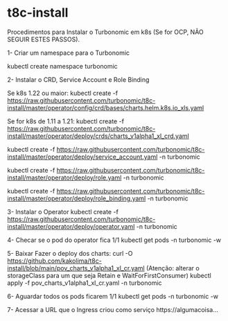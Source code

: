 # t8c-install

Procedimentos para Instalar o Turbonomic em k8s (Se for OCP, NÃO SEGUIR ESTES PASSOS).

1- Criar um namespace para o Turbonomic

kubectl create namespace turbonomic

2- Instalar o CRD, Service Account e Role Binding

Se k8s 1.22 ou maior:
kubectl create -f https://raw.githubusercontent.com/turbonomic/t8c-install/master/operator/config/crd/bases/charts.helm.k8s.io_xls.yaml

Se for k8s de 1.11 a 1.21:
kubectl create -f https://raw.githubusercontent.com/turbonomic/t8c-install/master/operator/deploy/crds/charts_v1alpha1_xl_crd.yaml

kubectl create -f https://raw.githubusercontent.com/turbonomic/t8c-install/master/operator/deploy/service_account.yaml -n turbonomic

kubectl create -f https://raw.githubusercontent.com/turbonomic/t8c-install/master/operator/deploy/role.yaml -n turbonomic

kubectl create -f https://raw.githubusercontent.com/turbonomic/t8c-install/master/operator/deploy/role_binding.yaml -n turbonomic

3- Instalar o Operator
kubectl create -f https://raw.githubusercontent.com/turbonomic/t8c-install/master/operator/deploy/operator.yaml -n turbonomic

4- Checar se o pod do operator fica 1/1
kubectl get pods -n turbonomic -w

5- Baixar Fazer o deploy dos charts:
curl -O https://github.com/kakolima/t8c-install/blob/main/pov_charts_v1alpha1_xl_cr.yaml
(Atenção: alterar o storageClass para um que seja Retain e WaitForFirstConsumer)
kubectl apply -f pov_charts_v1alpha1_xl_cr.yaml -n turbonomic

6- Aguardar todos os pods ficarem 1/1
kubectl get pods -n turbonomic -w

7- Acessar a URL que o Ingress criou como serviço
https://algumacoisa...

